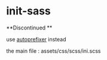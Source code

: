 init-sass
=========

**Discontinued **
 
use [autoprefixer](https://github.com/postcss/autoprefixer) instead

the main file : assets/css/scss/ini.scss 
